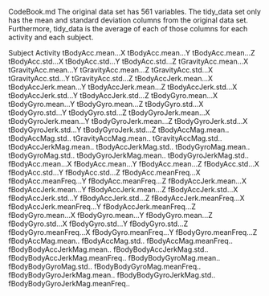 CodeBook.md
The original data set has 561 variables. The tidy_data set only has the mean and standard deviation columns from the original data set. Furthermore, tidy_data is the average of each of those columns for each activity and each subject.

Subject
Activity
tBodyAcc.mean...X
tBodyAcc.mean...Y
tBodyAcc.mean...Z
tBodyAcc.std...X
tBodyAcc.std...Y
tBodyAcc.std...Z
tGravityAcc.mean...X
tGravityAcc.mean...Y
tGravityAcc.mean...Z
tGravityAcc.std...X
tGravityAcc.std...Y
tGravityAcc.std...Z
tBodyAccJerk.mean...X
tBodyAccJerk.mean...Y
tBodyAccJerk.mean...Z
tBodyAccJerk.std...X
tBodyAccJerk.std...Y
tBodyAccJerk.std...Z
tBodyGyro.mean...X
tBodyGyro.mean...Y
tBodyGyro.mean...Z
tBodyGyro.std...X
tBodyGyro.std...Y
tBodyGyro.std...Z
tBodyGyroJerk.mean...X
tBodyGyroJerk.mean...Y
tBodyGyroJerk.mean...Z
tBodyGyroJerk.std...X
tBodyGyroJerk.std...Y
tBodyGyroJerk.std...Z
tBodyAccMag.mean..
tBodyAccMag.std..
tGravityAccMag.mean..
tGravityAccMag.std..
tBodyAccJerkMag.mean..
tBodyAccJerkMag.std..
tBodyGyroMag.mean..
tBodyGyroMag.std..
tBodyGyroJerkMag.mean..
tBodyGyroJerkMag.std..
fBodyAcc.mean...X
fBodyAcc.mean...Y
fBodyAcc.mean...Z
fBodyAcc.std...X
fBodyAcc.std...Y
fBodyAcc.std...Z
fBodyAcc.meanFreq...X
fBodyAcc.meanFreq...Y
fBodyAcc.meanFreq...Z
fBodyAccJerk.mean...X
fBodyAccJerk.mean...Y
fBodyAccJerk.mean...Z
fBodyAccJerk.std...X
fBodyAccJerk.std...Y
fBodyAccJerk.std...Z
fBodyAccJerk.meanFreq...X
fBodyAccJerk.meanFreq...Y
fBodyAccJerk.meanFreq...Z
fBodyGyro.mean...X
fBodyGyro.mean...Y
fBodyGyro.mean...Z
fBodyGyro.std...X
fBodyGyro.std...Y
fBodyGyro.std...Z
fBodyGyro.meanFreq...X
fBodyGyro.meanFreq...Y
fBodyGyro.meanFreq...Z
fBodyAccMag.mean..
fBodyAccMag.std..
fBodyAccMag.meanFreq..
fBodyBodyAccJerkMag.mean..
fBodyBodyAccJerkMag.std..
fBodyBodyAccJerkMag.meanFreq..
fBodyBodyGyroMag.mean..
fBodyBodyGyroMag.std..
fBodyBodyGyroMag.meanFreq..
fBodyBodyGyroJerkMag.mean..
fBodyBodyGyroJerkMag.std..
fBodyBodyGyroJerkMag.meanFreq..

